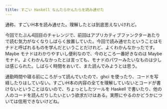 ```yaml
---
title: すごい Haskell なんたらかんたらを読み通せた
---
```


通称、すごいH本を読み通せた。理解したとは到底思えないけれど。

今回でたぶん4回目のチャレンジで、前回はアプリカティブファンクターあたりで読む気力がなくなりしばらく放置していた。今回で読み通せたということはモナドと呼ばれるものを学んだということだけれど、よくわかんなかったです。Maybe モナドはわかりやすいし便利なので、今のところ一番好きなのは Maybe モナド。よくわかんなかったとは言っても、モナドのパワーみたいなものは少しは感じられた。しばらく時間をおいて、また読んでみようとは思う。

通勤時間や寝る前にころがって読んでいたので、ghci を使ったり、コードを写経したりはしていない。すごいH本の内容の全てを理解していないとコードが書けないということはないので、ちょっとしたツールを Haskell で書いたり、他の人のコードを読んだりしたいという欲求だけはある。実際にやるのかどうかについては信用できないけどね。
